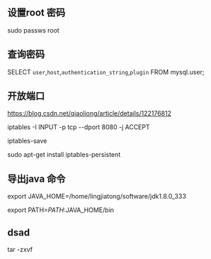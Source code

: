 ## 设置root 密码

sudo passws root



## 查询密码

SELECT `user`,`host`,`authentication_string`,`plugin` FROM mysql.user; 



## 开放端口

https://blog.csdn.net/qiaoliong/article/details/122176812

iptables -I INPUT -p tcp --dport 8080 -j ACCEPT

iptables-save

sudo apt-get install iptables-persistent



## 导出java 命令

 export JAVA_HOME=/home/lingjiatong/software/jdk1.8.0_333

export PATH=$PATH:$JAVA_HOME/bin

## dsad

tar -zxvf
